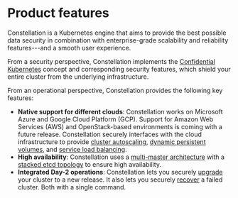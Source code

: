 # Product features

Constellation is a Kubernetes engine that aims to provide the best possible data security in combination with enterprise-grade scalability and reliability features---and a smooth user experience.

From a security perspective, Constellation implements the [Confidential Kubernetes](confidential-kubernetes.md) concept and corresponding security features, which shield your entire cluster from the underlying infrastructure.

From an operational perspective, Constellation provides the following key features:

* **Native support for different clouds**: Constellation works on Microsoft Azure and Google Cloud Platform (GCP). Support for Amazon Web Services (AWS) and OpenStack-based environments is coming with a future release. Constellation securely interfaces with the cloud infrastructure to provide [cluster autoscaling](https://github.com/kubernetes/autoscaler/tree/master/cluster-autoscaler), [dynamic persistent volumes](https://kubernetes.io/docs/concepts/storage/dynamic-provisioning/), and [service load balancing](https://kubernetes.io/docs/concepts/services-networking/service/#loadbalancer).
* **High availability**: Constellation uses a [multi-master architecture](https://kubernetes.io/docs/setup/production-environment/tools/kubeadm/high-availability/) with a [stacked etcd topology](https://kubernetes.io/docs/setup/production-environment/tools/kubeadm/ha-topology/#stacked-etcd-topology) to ensure high availability.
* **Integrated Day-2 operations**: Constellation lets you securely [upgrade](../workflows/upgrade.md) your cluster to a new release. It also lets you securely [recover](../workflows/recovery.md) a failed cluster. Both with a single command.
